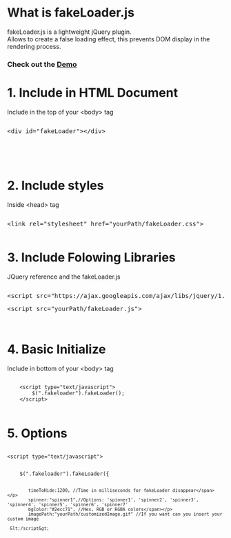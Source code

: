 <h1>What is fakeLoader.js</h1>
<p>
    fakeLoader.js is a lightweight jQuery plugin. <br>Allows to create a false loading effect, this prevents DOM display in the rendering process.
</p>
<h3>Check out the <a href="http://joaopereirawd.github.io/fakeLoader.js/demo/demo1.html" target="_blank">Demo</a></h3>
<h1>1. Include in HTML Document</h1>
<p style="margin:0px;">Include in the top of your &lt;body&gt; tag </p>
<pre><p>&lt;div id="fakeLoader"&gt;&lt;/div&gt;</p></pre>
</br></br>
<h1>2. Include styles</h1>
<p>Inside &lt;head&gt; tag </p>
<pre><p>&lt;link rel="stylesheet" href="yourPath/fakeLoader.css"&gt;</p></pre>
<h1>3. Include Folowing Libraries</h1>
<p>JQuery reference and the fakeLoader.js</p>
<pre>
<p>&lt;script src="https://ajax.googleapis.com/ajax/libs/jquery/1.9.1/jquery.min.js"&gt;</p><p>&lt;script src="yourPath/fakeLoader.js"&gt;</p>
</pre>

<h1>4. Basic Initialize</h1>
<p>Include in bottom of your  &lt;body&gt; tag</p>
<pre>
<code>
    &lt;script type="text/javascript"&gt;
        $(".fakeloader").fakeLoader();
    &lt;/script&gt;
</code>
</pre>

<h1>5. Options</h1>
<pre>
<code><p>&lt;script type="text/javascript"&gt;</p>
    $(".fakeloader").fakeLoader({
    
            timeToHide:1200, //Time in milliseconds for fakeLoader disappear</span></p>
            spinner:"spinner1",//Options: 'spinner1', 'spinner2', 'spinner3', 'spinner4', 'spinner5', 'spinner6', 'spinner7' 
            bgColor:"#2ecc71", //Hex, RGB or RGBA colors</span></p>
            imagePath:"yourPath/customizedImage.gif" //If you want can you insert your custom image
            
     &lt;/script&gt;
</code>
</pre>

